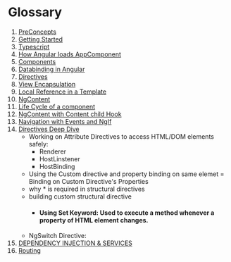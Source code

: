 # Glossary

1. [PreConcepts](./1-GettingStarted.md#PreConcepts)
2. [Getting Started](./1-GettingStarted.md#CourseStructure)
3. [Typescript](./1-GettingStarted.md#TypeScript)
4. [How Angular loads AppComponent](./2-Basics.md)
5. [Components](./2-Basics.md#Components)
6. [Databinding in Angular](./2-Basics.md#AngularDatabinding)
7. [Directives](./2-Basics.md#Directives)
8. [View Encapsulation](./5-Databinding&Component.md#ve)
9. [Local Reference in a Template](./5-Databinding&Component.md#localReference)
10. [NgContent](./5-Databinding&Component.md#ngContent)
11. [Life Cycle of a component](./5.1-ComponentLifeCycle.md##lifeCycle)
12. [NgContent with Content child Hook](./5-Databinding&Component.md#contentChild)
13. [Navigation with Events and NgIf](./6-Databinding.md#event-ngif)
14. [Directives Deep Dive](./7-DirectivesDeepDive.md)
    * Working on Attribute Directives to access HTML/DOM elements safely:
        * Renderer
        * HostLinstener
        * HostBinding
    * Using the Custom directive and property binding on same elemet = Binding on Custom Directive's Properties
    * why * is required in structural directives
    * building custom structural directive
        * #### Using Set Keyword: Used to execute a method whenever a property of HTML element changes.
    * NgSwitch Directive:
15. [DEPENDENCY INJECTION & SERVICES](./9-SERVICES.MD)
16. [Routing](./10-Routing.md)